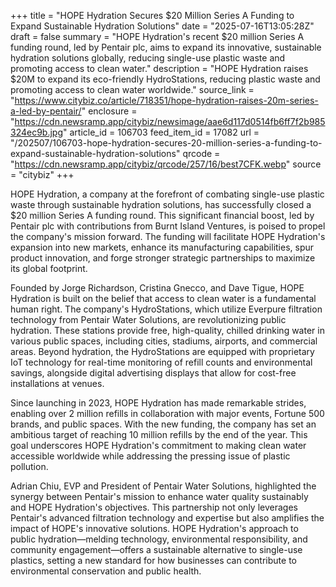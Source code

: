 +++
title = "HOPE Hydration Secures $20 Million Series A Funding to Expand Sustainable Hydration Solutions"
date = "2025-07-16T13:05:28Z"
draft = false
summary = "HOPE Hydration's recent $20 million Series A funding round, led by Pentair plc, aims to expand its innovative, sustainable hydration solutions globally, reducing single-use plastic waste and promoting access to clean water."
description = "HOPE Hydration raises $20M to expand its eco-friendly HydroStations, reducing plastic waste and promoting access to clean water worldwide."
source_link = "https://www.citybiz.co/article/718351/hope-hydration-raises-20m-series-a-led-by-pentair/"
enclosure = "https://cdn.newsramp.app/citybiz/newsimage/aae6d117d0514fb6ff7f2b985324ec9b.jpg"
article_id = 106703
feed_item_id = 17082
url = "/202507/106703-hope-hydration-secures-20-million-series-a-funding-to-expand-sustainable-hydration-solutions"
qrcode = "https://cdn.newsramp.app/citybiz/qrcode/257/16/best7CFK.webp"
source = "citybiz"
+++

<p>HOPE Hydration, a company at the forefront of combating single-use plastic waste through sustainable hydration solutions, has successfully closed a $20 million Series A funding round. This significant financial boost, led by Pentair plc with contributions from Burnt Island Ventures, is poised to propel the company's mission forward. The funding will facilitate HOPE Hydration's expansion into new markets, enhance its manufacturing capabilities, spur product innovation, and forge stronger strategic partnerships to maximize its global footprint.</p><p>Founded by Jorge Richardson, Cristina Gnecco, and Dave Tigue, HOPE Hydration is built on the belief that access to clean water is a fundamental human right. The company's HydroStations, which utilize Everpure filtration technology from Pentair Water Solutions, are revolutionizing public hydration. These stations provide free, high-quality, chilled drinking water in various public spaces, including cities, stadiums, airports, and commercial areas. Beyond hydration, the HydroStations are equipped with proprietary IoT technology for real-time monitoring of refill counts and environmental savings, alongside digital advertising displays that allow for cost-free installations at venues.</p><p>Since launching in 2023, HOPE Hydration has made remarkable strides, enabling over 2 million refills in collaboration with major events, Fortune 500 brands, and public spaces. With the new funding, the company has set an ambitious target of reaching 10 million refills by the end of the year. This goal underscores HOPE Hydration's commitment to making clean water accessible worldwide while addressing the pressing issue of plastic pollution.</p><p>Adrian Chiu, EVP and President of Pentair Water Solutions, highlighted the synergy between Pentair's mission to enhance water quality sustainably and HOPE Hydration's objectives. This partnership not only leverages Pentair's advanced filtration technology and expertise but also amplifies the impact of HOPE's innovative solutions. HOPE Hydration's approach to public hydration—melding technology, environmental responsibility, and community engagement—offers a sustainable alternative to single-use plastics, setting a new standard for how businesses can contribute to environmental conservation and public health.</p>